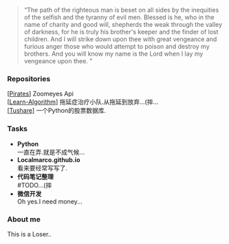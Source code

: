 
> “The path of the righteous man is beset on all sides by the inequities of the selfish and the tyranny of evil men. Blessed is he, who in the name of charity and good will, shepherds the weak through the valley of darkness, for he is truly his brother's keeper and the finder of lost children. And I will strike down upon thee with great vengeance and furious anger those who would attempt to poison and destroy my brothers. And you will know my name is the Lord when I lay my vengeance upon thee. ”

### Repositories 

[[Pirates](https://github.com/localmarco/Pirates)] Zoomeyes Api  
[[Learn-Algorithm](https://github.com/localmarco/Learn-Algorithm)] 拖延症治疗小队.从拖延到放弃...(摔...  
[[Tushare](https://github.com/localmarco/tushare)] 一个Python的股票数据库.  


### Tasks
- **Python**  
一直在弄.就是不成气候...  
- **Localmarco.github.io**  
看来要经常写写了.  
- **代码笔记整理**  
\#TODO...(摔  
- **微信开发**  
Oh yes.I need money...  

### About me
  This is a Loser..
